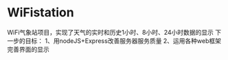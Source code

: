 # WiFistation
WiFi气象站项目，实现了天气的实时和历史1小时、8小时、24小时数据的显示
下一步的目标：
1、用nodeJS+Express改善服务器服务质量
2、运用各种web框架完善界面的显示

